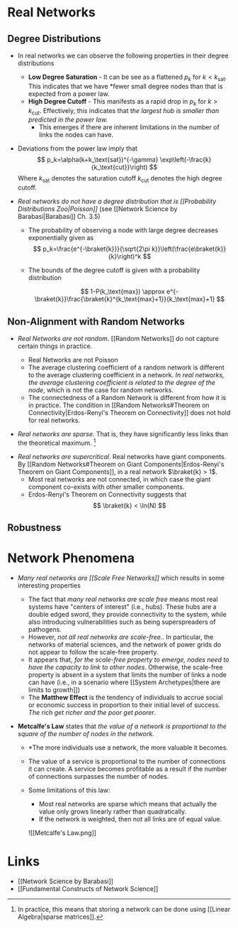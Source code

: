 # Real Networks 
## Degree Distributions 
* In real networks we can observe the following properties in their degree distributions 
	* **Low Degree Saturation** -  It can be see as a flattened $p_k$ for $k<k_{\text{sat}}$. This indicates that we have *fewer small degree nodes than that is expected from a power law.
	* **High Degree Cutoff** - This manifests as a rapid drop in $p_k$ for $k>k_\text{cut}$. Effectively, this indicates that t*he largest hub is smaller than predicted in the power law.* 
		* This emerges if there are inherent limitations in the number of links the nodes can have.

* Deviations from the power law imply that 
  $$
  p_k=\alpha(k+k_\text{sat})^{-\gamma} \exp\left(-\frac{k}{k_\text{cut}}\right)
  $$
  Where 
  $k_\text{sat}$ denotes the saturation cutoff 
  $k_\text{cut}$ denotes the high degree cutoff.

* *Real networks do not have a degree distribution that is [[Probability Distributions Zoo|Poisson]]*  (see [[Network Science by Barabasi|Barabasi]] Ch. 3.5)
	* The probability of observing a node with large degree decreases exponentially given as 
	  $$
	  p_k=\frac{e^{-\braket{k}}}{\sqrt{2\pi k}}\left(\frac{e\braket{k}}{k}\right)^k
	  $$
	* The bounds of the degree cutoff is given with a probability distribution 
	  
	  $$
	  1-P(k_\text{max}) \approx e^{-\braket{k}}\frac{\braket{k}^{k_\text{max}+1}}{k_\text{max}+1}
	  $$

## Non-Alignment with Random Networks
* *Real Networks are not random*.  [[Random Networks]] do not capture certain things in practice. 
	* Real Networks are not Poisson 
	* The average clustering coefficient of a random network is different to the average clustering coefficient in a network. *In real networks, the average clustering coefficient is related to the degree of the node*, which is not the case for random networks. 
	* The connectedness of a Random Network is different from how it is in practice. The condition in [[Random Networks#Theorem on Connectivity|Erdos-Renyi's Theorem on Connectivity]] does not hold for real networks.

* *Real networks are sparse*. That is, they have significantly less links than the theoretical maximum. [^sparse]

[^sparse]: In practice, this means that storing a network can be done using [[Linear Algebra|sparse matrices]]. 

* *Real networks are supercritical*. Real networks have giant components. By [[Random Networks#Theorem on Giant Components|Erdos-Renyi's Theorem on Giant Components]], in a real network $\braket{k} > 1$. 
	* Most real networks are not connected, in which case the giant component co-exists with other smaller components. 
	* Erdos-Renyi's Theorem on Connectivity suggests that 
	  $$
	  \braket{k} < \ln(N)
	  $$

## Robustness
# Network Phenomena 
* *Many real networks are [[Scale Free Networks]]* which results in some interesting properties 
	* The fact that *many real networks are scale free* means most real systems have "centers of interest" (i.e., hubs).  These hubs are a double edged sword, they provide connectivity to the system, while also introducing vulnerabilities such as being superspreaders of pathogens.
	* However, *not all real networks are scale-free*.. In particular, the networks of material sciences, and the network of power grids do not appear to follow the scale-free property.
	* It appears that, *for the scale-free property to emerge, nodes need to have the capacity to link to other nodes*. Otherwise, the scale-free property is absent in a system that limits the number of links a node can have (i.e., in a scenario where [[System Archetypes|there are limits to growth]])
	* The **Matthew Effect** is the tendency of individuals to accrue social or economic success in proportion to their initial level of success.  *The rich get richer and the poor get poorer*.

* **Metcalfe's Law** states that *the value of a network is proportional to the square of the number of nodes in the network.*
	* *The more individuals use a network, the more valuable it becomes.
	* The value of a service is proportional to the number of connections it can create. A service becomes profitable as a result if the number of connections surpasses the number of nodes. 
	* Some limitations of this law: 
		* Most real networks are sparse which means that actually the value only grows linearly rather than quadratically.
		* If the network is weighted, then not all links are of equal value.
		  
	  ![[Metcalfe's Law.png]]
# Links 
* [[Network Science by Barabasi]]
* [[Fundamental Constructs of Network Science]]